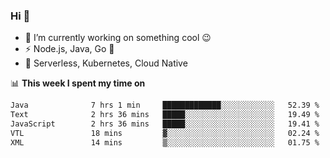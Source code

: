 ### Hi 👋

<!--
**nodejh/nodejh** is a ✨ _special_ ✨ repository because its `README.md` (this file) appears on your GitHub profile.

Here are some ideas to get you started:

- 🔭 I’m currently working on ...
- 🌱 I’m currently learning ...
- 👯 I’m looking to collaborate on ...
- 🤔 I’m looking for help with ...
- 💬 Ask me about ...
- 📫 How to reach me: ...
- 😄 Pronouns: ...
- ⚡ Fun fact: ...
-->

- 🔭 I’m currently working on something cool :wink:
- ⚡ Node.js, Java, Go :thought_balloon:
- 🤖 Serverless, Kubernetes, Cloud Native

📊 **This week I spent my time on**

<!--START_SECTION:waka-->

```txt
Java              7 hrs 1 min     █████████████░░░░░░░░░░░░   52.39 %
Text              2 hrs 36 mins   █████░░░░░░░░░░░░░░░░░░░░   19.49 %
JavaScript        2 hrs 36 mins   █████░░░░░░░░░░░░░░░░░░░░   19.41 %
VTL               18 mins         ▓░░░░░░░░░░░░░░░░░░░░░░░░   02.24 %
XML               14 mins         ▒░░░░░░░░░░░░░░░░░░░░░░░░   01.75 %
```

<!--END_SECTION:waka-->


<!--
:traffic_light: **Visitors**

![visitors](https://visitor-badge.glitch.me/badge?page_id=nodejh.nodejh)
-->
